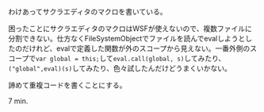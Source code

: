 わけあってサクラエディタのマクロを書いている。

困ったことにサクラエディタのマクロはWSFが使えないので、複数ファイルに分割できない。仕方なくFileSystemObjectでファイルを読んでevalしようとしたのだけれど、evalで定義した関数が外のスコープから見えない。一番外側のスコープで`var global = this;`して`eval.call(global, s)`してみたり、`("global",eval)(s)`してみたり、色々試したんだけどうまくいかない。

諦めて重複コードを書くことにする。

7 min.
